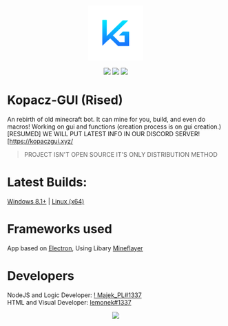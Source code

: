 <p align="center">
  <img width="128" alt="kopacz-gui-128" src="logo-128.png">
</p>

<p align="center">
  <img width="auto" src="https://i.ibb.co/DVDvXqL/usesjs.png">
  <img width="auto" src="https://i.ibb.co/T1fW93m/powered-with-electron.png">
  <img width="auto" src="https://i.ibb.co/C7jNGTF/made-in-poland.png">
</p>

# Kopacz-GUI (Rised)
An rebirth of old minecraft bot. It can mine for you, build, and even do macros! Working on gui and functions (creation process is on gui creation.)
[RESUMED] WE WILL PUT LATEST INFO IN OUR DISCORD SERVER! [https://kopaczgui.xyz/
> PROJECT ISN'T OPEN SOURCE IT'S ONLY DISTRIBUTION METHOD
# Latest Builds:
[Windows 8.1+](https://github.com/lemoneqk/kopacz-rised/releases/latest/) | [Linux (x64)](https://github.com/lemonekq/kopacz-rised/releases/latest/)
# Frameworks used
App based on [Electron](https://github.com/electron/electron), Using Libary [Mineflayer](https://github.com/PrismarineJS/mineflayer)  
# Developers
NodeJS and Logic Developer: [! Majek_PL#1337](https://github.com/MajekPL0770)  
HTML and Visual Developer: [lemonek#1337](https://github.com/lemonekq)  

<p align="center">
  <img src="https://i.ibb.co/wd4tPJp/visual2.png">
</p>
